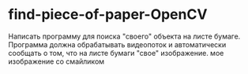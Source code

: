 # find-piece-of-paper-OpenCV
Написать программу для поиска "своего" объекта на листе бумаге. Программа должна обрабатывать видеопоток и автоматически сообщать о том, что на листе бумаги "свое" изображение.
мое изображение со смайликом 
